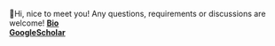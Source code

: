👋Hi, nice to meet you! Any questions, requirements or discussions are welcome!
[**Bio**](https://vranlee.github.io/)  
[**GoogleScholar**](https://scholar.google.com.hk/citations?user=LXWdplYAAAAJ&hl=zh-CN)
